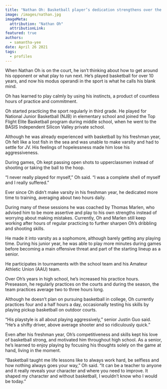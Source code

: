 ```yaml
---
title: "Nathan Oh: Basketball player’s dedication strengthens over the years"
image: /images/nathan.jpg
imageMeta:
  attribution: "Nathan Oh"
  attributionLink:
featured: true
authors:
  - samantha-yee
date: April 26 2021
tags:
  - profiles
---
```


When Nathan Oh is on the court, he isn’t thinking about how to get
around his opponent or what play to run next. He’s played basketball for
over 10 years, and now his modus operandi in the sport is what he calls
his blank mind.

Oh has learned to play calmly by using his instincts, a product of
countless hours of practice and commitment.

Oh started practicing the sport regularly in third grade. He played for
National Junior Basketball (NJB) in elementary school and joined the Top
Flight Elite Basketball program during middle school, when he went to
the BASIS Independent Silicon Valley private school.

Although he was already experienced with basketball by his freshman
year, Oh felt like a lost fish in the sea and was unable to make varsity
and had to settle for JV. His feelings of hopelessness made him lose his
aggressiveness.

During games, Oh kept passing open shots to upperclassmen instead of
shooting or taking the ball to the hoop.

“I never really played for myself,” Oh said. “I was a complete shell of
myself and I really suffered.”

Ever since Oh didn’t make varsity in his freshman year, he dedicated
more time to training, averaging about two hours daily.

During many of these sessions he was coached by Thomas Marlen, who
advised him to be more assertive and play to his own strengths instead
of worrying about making mistakes. Currently, Oh and Marlen still keep
working after hours of regular practicing to further sharpen Oh’s
dribbling and shooting skills.

He made it into varsity as a sophomore, although barely getting any
playing time. During his junior year, he was able to play more minutes
during games before becoming a main offensive threat and part of the
starting lineup as a senior.

He participates in tournaments with the school team and his Amateur
Athletic Union (AAU) team.

Over Oh’s years in high school, he’s increased his practice hours.
Preseason, he regularly practices on the courts and during the season,
the team practices average two to three hours long.

Although he doesn’t plan on pursuing basketball in college, Oh currently
practices four and a half hours a day, occasionally testing his skills
by playing pickup basketball on outdoor courts.

“His playstyle is all about playing aggressively,” senior Justin Guo
said. “He’s a shifty driver, above average shooter and so ridiculously
quick.”

Even after his freshman year, Oh’s competitiveness and skills kept his
love of basketball strong, and motivated him throughout high school. As
a senior, he’s learned to enjoy playing by focusing his thoughts solely
on the game at hand, living in the moment.

“Basketball taught me life lessons like to always work hard, be selfless
and how nothing always goes your way,” Oh said. “It can be a teacher to
anyone and it really reveals your character and where you need to
improve. It shaped my character and without basketball, I wouldn’t know
who I would be today.”

